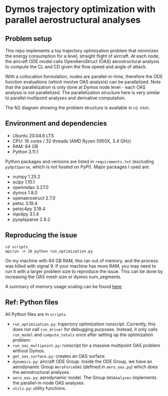 # Dymos trajectory optimization with parallel aerostructural analyses

## Problem setup
This repo implements a toy trajectory optimization problem that minimizes the energy consumption for a level, straight flight of aircraft.
At each node, the aircraft ODE model calls OpenAeroStruct (OAS) aerostructural analysis to compute the CL and CD given the flow speed and angle of attack.

With a collocation formulation, nodes are parallel-in-time, therefore the ODE function evaluations (which involve OAS analysis) can be parallelized.
Note that the parallelization is only done at Dymos node level - each OAS analysis is not parallelized.
The parallelization structure here is very similar to parallel multipoint analyses and derivative computation.

The N2 diagram showing the problem structure is available in `n2.html`.

## Environment and dependencies
- Ubuntu 20.04.6 LTS
- CPU: 16 cores / 32 threads (AMD Ryzen 5950X, 3.4 GHz)
- RAM: 64 GB
- Python 3.11.1

Python packages and versions are listed in `requirements.txt` (excluding `pyOptSparse`, which is not hosted on PyPI).
Major packages I used are:
- numpy 1.25.2
- scipy 1.10.1
- openmdao 3.27.0
- dymos 1.8.0
- openaerostruct 2.7.0
- petsc 3.19.4
- petsc4py 3.19.4
- mpi4py 3.1.4
- pyoptsparse 2.9.2

## Reproducing the issue
```
cd scripts
mpirun -n 16 python run_optimization.py
```

On my machine with 64 GB RAM, this ran out of memory, and the process was killed with signal 9.
If your machine has more RAM, you may need to run it with a larger problem size to reproduce the issue.
This can be done by increasing the OAS mesh size or dymos num_segments.

A summary of memory usage scaling can be found [here](scaling_study/README.md).

## Ref: Python files
All Python files are in `scripts`.
- `run_optimization.py`: trajectory optimization runscript. Currently, this does not call `run_driver` for debugging purposes. Instead, it only calls `run_model` and `compute_totals` once after setting up the optimization problem. 
- `run_oas_multipoint.py`: runscript for a massive multipoint OAS problem without Dymos.
- `get_oas_surface.py`: creates an OAS surface.
- `dynamics.py`: aircraft ODE Group. Inside the ODE Group, we have an aerodynamic Group `AeroForceOAS` (defined in `aero_oas.py`) which does the aerostructural analyses.
- `aero_oas.py`: aerodynamic model. The Group `OASAnalyses` implements the parallel-in-node OAS analyses.
- `utils.py`: utility functions.